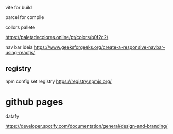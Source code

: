 vite for build

parcel for compile


collors pallete

https://paletadecolores.online/pt/colors/b0f2c2/


nav bar ideia
https://www.geeksforgeeks.org/create-a-responsive-navbar-using-reactjs/

## registry
npm config set registry https://registry.npmjs.org/

# github pages


datafy

https://developer.spotify.com/documentation/general/design-and-branding/


